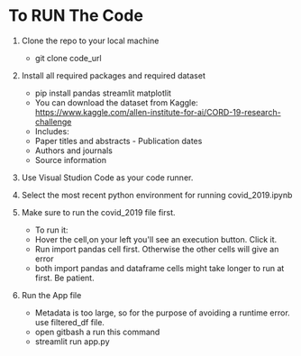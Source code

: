 # To RUN The Code

1. Clone the repo to your local machine

   - git clone code_url

2. Install all required packages and required dataset
   - pip install pandas streamlit matplotlit
   - You can download the dataset from Kaggle:
     https://www.kaggle.com/allen-institute-for-ai/CORD-19-research-challenge
   - Includes:
   - Paper titles and abstracts - Publication dates
   - Authors and journals
   - Source information
3. Use Visual Studion Code as your code runner.

4. Select the most recent python environment for running covid_2019.ipynb

5. Make sure to run the covid_2019 file first.

   - To run it:
   - Hover the cell,on your left you'll see an execution button. Click it.
   - Run import pandas cell first. Otherwise the other cells will give an error
   - both import pandas and dataframe cells might take longer to run at first. Be patient.

6. Run the App file
   - Metadata is too large, so for the purpose of avoiding a runtime error. use filtered_df file.
   - open gitbash a run this command
   * streamlit run app.py
